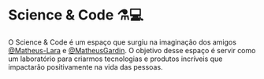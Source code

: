 # Science & Code ⚗️💻

O Science & Code é um espaço que surgiu na imaginação dos amigos [@Matheus-Lara](https://github.com/Matheus-Lara) e [@MatheusGardin](https://github.com/MatheusGardin). O objetivo desse espaço é servir como um laboratório para criarmos tecnologias e produtos incríveis que impactarão positivamente na vida das pessoas.
